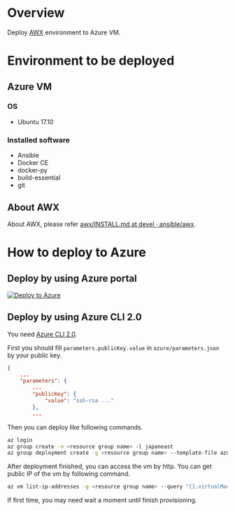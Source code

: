 Overview
====

Deploy [AWX](https://github.com/ansible/awx) environment to Azure VM.

Environment to be deployed
====

Azure VM
----
### OS

- Ubuntu 17.10

### Installed software

- Ansible
- Docker CE
- docker-py
- build-essential
- git

About AWX
----
About AWX, please refer [awx/INSTALL.md at devel · ansible/awx](https://github.com/ansible/awx/blob/devel/INSTALL.md).

How to deploy to Azure
====

Deploy by using Azure portal
----
[![Deploy to Azure](http://azuredeploy.net/deploybutton.png)](https://portal.azure.com/#create/Microsoft.Template/uri/https%3A%2F%2Fraw.githubusercontent.com%2Fdzeyelid%2Fawx-on-azure%2Fmaster%2Fazure%2Fazuredeploy.json)

Deploy by using Azure CLI 2.0
----
You need [Azure CLI 2.0](https://docs.microsoft.com/en-us/cli/azure/overview?view=azure-cli-latest).

First you should fill `parameters.publicKey.value` in `azure/parameters.json` by your public key.

```json
{
    ...
    "parameters": {
        ...
        "publicKey": {
            "value": "ssh-rsa ..."
        },
        ...
```

Then you can deploy like following commands.

```bash
az login
az group create -n <resource group name> -l japaneast
az group deployment create -g <resource group name> --template-file azure/azuredeploy.json --parameters @azure/parameters.json
```

After deployment finished, you can access the vm by http. You can get public IP of the vm by following command.

```bash
az vm list-ip-addresses -g <resource group name> --query "[].virtualMachine.network.publicIpAddresses[].ipAddress" -o tsv
```

If first time, you may need wait a moment until finish provisioning.
